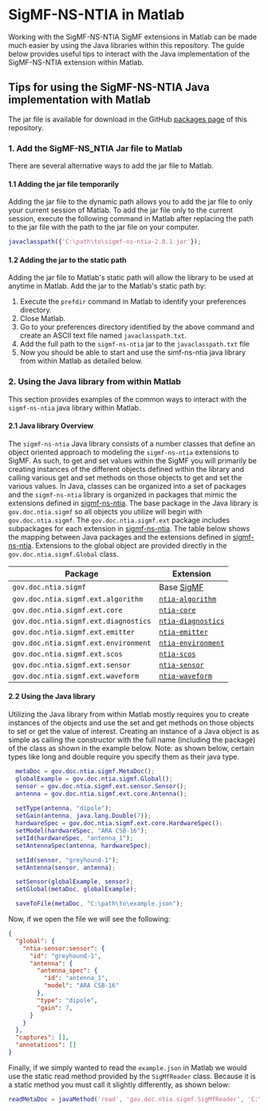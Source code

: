 # SigMF-NS-NTIA in Matlab

Working with the SigMF-NS-NTIA SigMF extensions in Matlab can be made much easier by using the Java libraries within this repository.  The guide below provides useful tips to interact with the Java implementation of the SigMF-NS-NTIA extension within Matlab.

## Tips for using the  SigMF-NS-NTIA Java implementation with Matlab

The jar file is available for download in the GitHub [packages page](https://github.com/orgs/NTIA/packages?repo_name=sigmf-ns-ntia) of this repository.

### 1.  Add the SigMF-NS_NTIA Jar file to Matlab

There are several alternative ways to add the jar file to Matlab.

#### 1.1 Adding the jar file temporarily

Adding the jar file to the dynamic path allows you to add the jar file to only your current session of Matlab. To add the jar file only to the current session, execute the following command in Matlab after replacing the path to the jar file with the path to the jar file on your computer.

```matlab
javaclasspath({'C:\path\to\sigmf-ns-ntia-2.0.1.jar'});
```

#### 1.2 Adding the jar to the static path

Adding the jar file to Matlab's static path will allow the library to be used at anytime in Matlab. Add the jar to the Matlab's static path by:

1. Execute the `prefdir` command in Matlab to identify your preferences directory.
2. Close Matlab.
3. Go to your preferences directory identified by the above command and create an ASCII text file named `javaclasspath.txt`.
4. Add the full path to the `sigmf-ns-ntia` jar to the `javaclasspath.txt` file
5. Now you should be able to start and use the simf-ns-ntia java library from within Matlab as detailed below.

### 2. Using the Java library from within Matlab

This section provides examples of the common ways to interact with the `sigmf-ns-ntia` java library within Matlab.

#### 2.1 Java library Overview

The `sigmf-ns-ntia` Java library consists of a number classes that define an object oriented approach to modeling the `sigmf-ns-ntia`
extensions to SigMF. As such, to get and set values  within the SigMF you will primarily be creating instances of the 
different objects defined within the library and calling various get and set methods on those objects to get and set
the various values. In Java, classes can be organized into a set of packages and the `sigmf-ns-ntia` library is
organized in packages that mimic the extensions defined in [sigmf-ns-ntia](https://github.com/NTIA/sigmf-ns-ntia).  The
base package in the Java library is `gov.doc.ntia.sigmf` so all objects you utilize will begin with `gov.doc.ntia.sigmf`. 
The `gov.doc.ntia.sigmf.ext` package includes subpackages for each extension in 
[sigmf-ns-ntia](https://github.com/NTIA/sigmf-ns-ntia).  The table below shows the mapping between Java packages and 
the extensions defined in [sigmf-ns-ntia](https://github.com/NTIA/sigmf-ns-ntia). Extensions to the global object are 
provided directly in the `gov.doc.ntia.sigmf.Global` class. 

| Package                                  |Extension|
|------------------------------------------|--------|
| `gov.doc.ntia.sigmf`                     |Base [SigMF](https://github.com/sigmf/SigMF/blob/sigmf-v1.x/sigmf-spec.md)|
| `gov.doc.ntia.sigmf.ext.algorithm`       |[`ntia-algorithm`](../ntia-algorithm.sigmf-ext.md)|
| `gov.doc.ntia.sigmf.ext.core`     |[`ntia-core`](../ntia-core.sigmf-ext.md)|
| `gov.doc.ntia.sigmf.ext.diagnostics` |[`ntia-diagnostics`](../ntia-diagnostics.sigmf-ext.md)|
| `gov.doc.ntia.sigmf.ext.emitter`  |[`ntia-emitter`](../ntia-emitter.sigmf-ext.md)|
| `gov.doc.ntia.sigmf.ext.environment` |[`ntia-environment`](../ntia-environment.sigmf-ext.md)|
| `gov.doc.ntia.sigmf.ext.scos`     |[`ntia-scos`](../ntia-scos.sigmf-ext.md)|
| `gov.doc.ntia.sigmf.ext.sensor`   |[`ntia-sensor`](../ntia-sensor.sigmf-ext.md)|
| `gov.doc.ntia.sigmf.ext.waveform` |[`ntia-waveform`](../ntia-waveform.sigmf-ext.md)|

#### 2.2 Using the Java library

Utilizing the Java library from within Matlab mostly requires you to create instances of the objects and use the set and get methods on those objects to set or get the value of interest.  Creating an instance of a Java object is as simple as calling the constructor with the full name (including the package) of the class as shown in the example below. Note: as shown below, certain types like long and double require you specify them as their java type.

```matlab
  metaDoc = gov.doc.ntia.sigmf.MetaDoc();
  globalExample = gov.doc.ntia.sigmf.Global();
  sensor = gov.doc.ntia.sigmf.ext.sensor.Sensor(); 
  antenna = gov.doc.ntia.sigmf.ext.core.Antenna(); 
  
  setType(antenna, "dipole"); 
  setGain(antenna, java.lang.Double(7)); 
  hardwareSpec = gov.doc.ntia.sigmf.ext.core.HardwareSpec();
  setModel(hardwareSpec, "ARA CSB-16");
  setId(hardwareSpec, "antenna_1");
  setAntennaSpec(antenna, hardwareSpec);

  setId(sensor, "greyhound-1");
  setAntenna(sensor, antenna);

  setSensor(globalExample, sensor);
  setGlobal(metaDoc, globalExample);

  saveToFile(metaDoc, "C:\path\to\example.json");
```

Now, if we open the file we will see the following:

```json
{
  "global": {
    "ntia-sensor:sensor": {
      "id": "greyhound-1",
      "antenna": {
        "antenna_spec": {
          "id": "antenna_1",
          "model": "ARA CSB-16"
        },
        "type": "dipole",
        "gain": 7,
      }
    }
  },
  "captures": [],
  "annotations": []
}

```

Finally, if we simply wanted to read the `example.json` in Matlab we would use the static read method provided by the `SigMfReader` class. Because it is a static method you must call it slightly differently, as shown below:

```matlab
readMetaDoc = javaMethod('read', 'gov.doc.ntia.sigmf.SigMfReader', 'C:\path\to\example.json');
```
